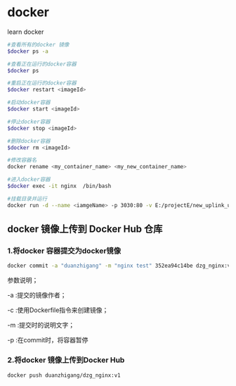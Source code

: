 # docker
learn docker


```bash
#查看所有的docker 镜像
$docker ps -a

#查看正在运行的docker容器
$docker ps

#重启正在运行的docker容器
$docker restart <imageId>

#启动docker容器
$docker start <imageId>

#停止docker容器
$docker stop <imageId>

#删除docker容器
$docker rm <imageId>

#修改容器名
docker rename <my_container_name> <my_new_container_name>

#进入docker容器
$docker exec -it nginx  /bin/bash

#挂载目录并运行
docker run -d --name <iamgeName> -p 3030:80 -v E:/projectE/new_uplink_use_git/new_uplink_payment:/opt/usen/uplink/current wqcyber/new_uplink_php:v2
```
  
   
  
  
  
 
## docker 镜像上传到 Docker Hub 仓库

### 1.将docker 容器提交为docker镜像
```bash
docker commit -a "duanzhigang" -m "nginx test" 352ea94c14be dzg_nginx:v1
```

参数说明；

-a :提交的镜像作者；

-c :使用Dockerfile指令来创建镜像；

-m :提交时的说明文字；

-p :在commit时，将容器暂停

### 2.将docker 镜像上传到Docker Hub
```bash
docker push duanzhigang/dzg_nginx:v1
```
